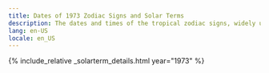 ```yaml
---
title: Dates of 1973 Zodiac Signs and Solar Terms
description: The dates and times of the tropical zodiac signs, widely used in western astrology, and solar terms of year 1973
lang: en-US
locale: en_US
---
```

{% include_relative _solarterm_details.html year="1973" %}
